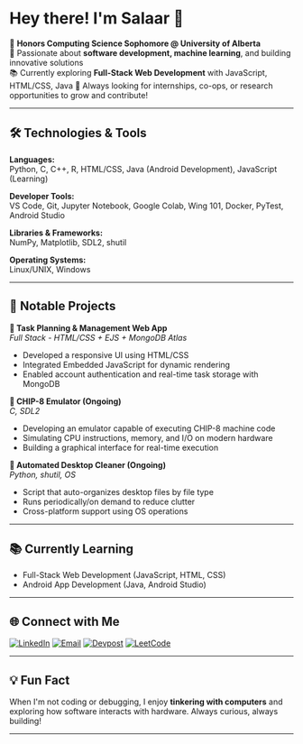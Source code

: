 # Hey there! I'm Salaar 👋

🚀 **Honors Computing Science Sophomore @ University of Alberta**  
🎯 Passionate about **software development, machine learning**, and building innovative solutions  
📚 Currently exploring **Full-Stack Web Development** with JavaScript, HTML/CSS, Java
📌 Always looking for internships, co-ops, or research opportunities to grow and contribute!

---

## 🛠️ Technologies & Tools

**Languages:**  
Python, C, C++, R, HTML/CSS, Java (Android Development), JavaScript (Learning)

**Developer Tools:**  
VS Code, Git, Jupyter Notebook, Google Colab, Wing 101, Docker, PyTest, Android Studio

**Libraries & Frameworks:**  
NumPy, Matplotlib, SDL2, shutil

**Operating Systems:**  
Linux/UNIX, Windows

---

## 🔧 Notable Projects

**📌 Task Planning & Management Web App**  
*Full Stack - HTML/CSS + EJS + MongoDB Atlas*  
- Developed a responsive UI using HTML/CSS  
- Integrated Embedded JavaScript for dynamic rendering  
- Enabled account authentication and real-time task storage with MongoDB

**📌 CHIP-8 Emulator (Ongoing)**  
*C, SDL2*  
- Developing an emulator capable of executing CHIP-8 machine code  
- Simulating CPU instructions, memory, and I/O on modern hardware  
- Building a graphical interface for real-time execution

**📌 Automated Desktop Cleaner (Ongoing)**  
*Python, shutil, OS*  
- Script that auto-organizes desktop files by file type  
- Runs periodically/on demand to reduce clutter  
- Cross-platform support using OS operations

---

## 📚 Currently Learning

- Full-Stack Web Development (JavaScript, HTML, CSS)
- Android App Development (Java, Android Studio)

---

## 🌐 Connect with Me

  [![LinkedIn](https://img.shields.io/badge/LinkedIn-blue?style=flat&logo=linkedin)](https://www.linkedin.com/in/muhammadsalaar/)  [![Email](https://img.shields.io/badge/Email-red?style=flat&logo=gmail)](mailto:msbutt112004@gmail.com)  [![Devpost](https://img.shields.io/badge/Devpost-003E54?style=flat&logo=devpost)](https://devpost.com/msbutt1?ref_content=user-portfolio&ref_feature=portfolio&ref_medium=global-nav)  [![LeetCode](https://img.shields.io/badge/LeetCode-FFA116?style=flat&logo=leetcode)](https://leetcode.com/u/msbutt1/)

---

## 💡 Fun Fact

When I'm not coding or debugging, I enjoy **tinkering with computers** and exploring how software interacts with hardware. Always curious, always building!

---



